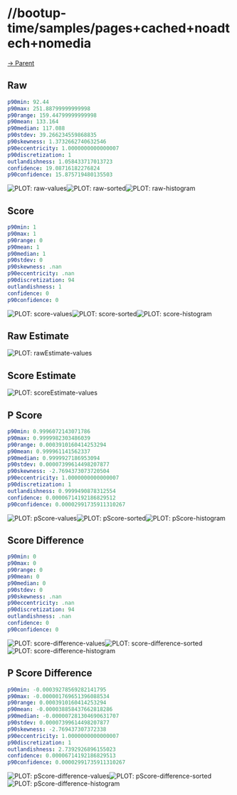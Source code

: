 
# //bootup-time/samples/pages+cached+noadtech+nomedia

[→ Parent](../..)


## Raw


```yaml
p90min: 92.44
p90max: 251.88799999999998
p90range: 159.44799999999998
p90mean: 133.164
p90median: 117.088
p90stdev: 39.266234559868835
p90skewness: 1.3732662740632546
p90eccentricity: 1.0000000000000007
p90discretization: 1
outlandishness: 1.058433717013723
confidence: 19.08716182276824
p90confidence: 15.875719480135503

```

![PLOT: raw-values](./raw/values.svg)![PLOT: raw-sorted](./raw/sorted.svg)![PLOT: raw-histogram](./raw/histogram.svg)
## Score


```yaml
p90min: 1
p90max: 1
p90range: 0
p90mean: 1
p90median: 1
p90stdev: 0
p90skewness: .nan
p90eccentricity: .nan
p90discretization: 94
outlandishness: 1
confidence: 0
p90confidence: 0

```

![PLOT: score-values](./score/values.svg)![PLOT: score-sorted](./score/sorted.svg)![PLOT: score-histogram](./score/histogram.svg)
## Raw Estimate

![PLOT: rawEstimate-values](./rawEstimate/values.svg)
## Score Estimate

![PLOT: scoreEstimate-values](./scoreEstimate/values.svg)
## P Score


```yaml
p90min: 0.9996072143071786
p90max: 0.9999982303486039
p90range: 0.0003910160414253294
p90mean: 0.999961141562337
p90median: 0.9999927186953094
p90stdev: 0.00007399614498207877
p90skewness: -2.7694373073720504
p90eccentricity: 1.0000000000000007
p90discretization: 1
outlandishness: 0.9999490878312554
confidence: 0.00006714192186829512
p90confidence: 0.00002991735911310267

```

![PLOT: pScore-values](./pScore/values.svg)![PLOT: pScore-sorted](./pScore/sorted.svg)![PLOT: pScore-histogram](./pScore/histogram.svg)
## Score Difference


```yaml
p90min: 0
p90max: 0
p90range: 0
p90mean: 0
p90median: 0
p90stdev: 0
p90skewness: .nan
p90eccentricity: .nan
p90discretization: 94
outlandishness: .nan
confidence: 0
p90confidence: 0

```

![PLOT: score-difference-values](./score-difference/values.svg)![PLOT: score-difference-sorted](./score-difference/sorted.svg)![PLOT: score-difference-histogram](./score-difference/histogram.svg)
## P Score Difference


```yaml
p90min: -0.00039278569282141795
p90max: -0.000001769651396088534
p90range: 0.0003910160414253294
p90mean: -0.000038858437662818286
p90median: -0.000007281304690631707
p90stdev: 0.00007399614498207877
p90skewness: -2.769437307372338
p90eccentricity: 1.0000000000000007
p90discretization: 1
outlandishness: 2.7392926896155023
confidence: 0.00006714192186829513
p90confidence: 0.00002991735911310267

```

![PLOT: pScore-difference-values](./pScore-difference/values.svg)![PLOT: pScore-difference-sorted](./pScore-difference/sorted.svg)![PLOT: pScore-difference-histogram](./pScore-difference/histogram.svg)